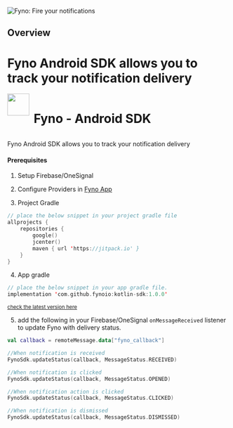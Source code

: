 ![Fyno: Fire your notifications](https://media-exp1.licdn.com/dms/image/D561BAQGlc_gJy29kQA/company-background_10000/0/1660044270257?e=1670940000&v=beta&t=Hxq_mWNsivmJ1j0FZZvvHhwQtXvQSrhEMQ2BPMpPYVU)
## Overview
Fyno Android SDK allows you to track your notification delivery
=======
<div style="display: flex;gap:10px"><img src="https://app.dev.fyno.io/images/fyno-logo.svg" width="50"><h1> Fyno - Android SDK</h1></div>

Fyno Android SDK allows you to track your notification delivery
#### Prerequisites
1. Setup Firebase/OneSignal 

2. Configure Providers in [Fyno App](https://app.fyno.io/)

3. Project Gradle
```kotlin
// place the below snippet in your project gradle file
allprojects {
    repositories {
        google()
        jcenter()
        maven { url 'https://jitpack.io' }
    }
}
```
4. App gradle 
```kotlin
// place the below snippet in your app gradle file. 
implementation 'com.github.fynoio:kotlin-sdk:1.0.0'
```
<sup>[check the latest version here](https://jitpack.io/#fynoio/kotlin-sdk)</sup>

5. add the following in your Firebase/OneSignal ```onMessageReceived``` listener to update Fyno with delivery status.
```kotlin
val callback = remoteMessage.data["fyno_callback"]

//When notification is received
FynoSdk.updateStatus(callback, MessageStatus.RECEIVED)

//When notification is clicked
FynoSdk.updateStatus(callback, MessageStatus.OPENED)

//When notification action is clicked
FynoSdk.updateStatus(callback, MessageStatus.CLICKED)

//When notification is dismissed
FynoSdk.updateStatus(callback, MessageStatus.DISMISSED)

```
